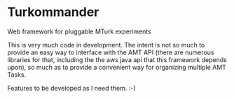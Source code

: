 Turkommander
============

Web framework for pluggable MTurk experiments

This is very much code in development.  The intent is not so much to provide an easy way to interface with the AMT API (there are numerous libraries for that, including the the aws java api that this framework depends upon), so much as to provide a convenient way for organizing multiple AMT Tasks.

Features to be developed as I need them. :-)
